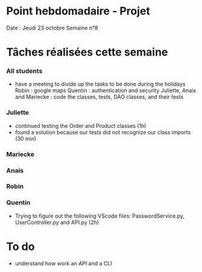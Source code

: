 # Point hebdomadaire - Projet

Date : Jeudi 23 octobre
Semaine n°8

# Tâches réalisées cette semaine
 

### All students

- have a meeting to divide up the tasks to be done during the holidays 
Robin : google maps 
Quentin : authentication and security 
Juliette, Anais and Mariecke : code the classes, tests, DAO classes, and their tests

### Juliette
- continued testing the Order and Product classes (1h)
- found a solution because our tests did not recognize our class imports (30 min)

### Mariecke 

### Anais


### Robin


### Quentin
- Trying to figure out the following VScode files: PasswordService.py, UserController.py and API.py (2h)

# To do
- understand how work an API and a CLI

